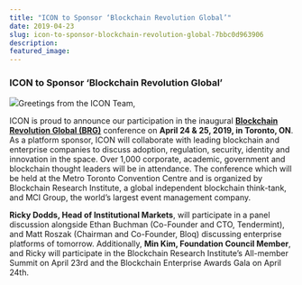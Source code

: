 ```yaml
---
title: "ICON to Sponsor ‘Blockchain Revolution Global’"
date: 2019-04-23
slug: icon-to-sponsor-blockchain-revolution-global-7bbc0d963906
description:
featured_image:
---
```


### **ICON to Sponsor ‘Blockchain Revolution Global’**

![](https://cdn-images-1.medium.com/max/800/1*-LYKuRr7vmR6uwYqJmxBZA.jpeg)Greetings from the ICON Team,

ICON is proud to announce our participation in the inaugural [**Blockchain Revolution Global (BRG)**](https://blockchainrevolutionglobal.com) conference on **April 24 & 25, 2019, in Toronto, ON**. As a platform sponsor, ICON will collaborate with leading blockchain and enterprise companies to discuss adoption, regulation, security, identity and innovation in the space. Over 1,000 corporate, academic, government and blockchain thought leaders will be in attendance. The conference which will be held at the Metro Toronto Convention Centre and is organized by Blockchain Research Institute, a global independent blockchain think-tank, and MCI Group, the world’s largest event management company.

**Ricky Dodds, Head of Institutional Markets**, will participate in a panel discussion alongside Ethan Buchman (Co-Founder and CTO, Tendermint), and Matt Roszak (Chairman and Co-Founder, Bloq) discussing enterprise platforms of tomorrow. Additionally, **Min Kim, Foundation Council Member**, and Ricky will participate in the Blockchain Research Institute’s All-member Summit on April 23rd and the Blockchain Enterprise Awards Gala on April 24th.

